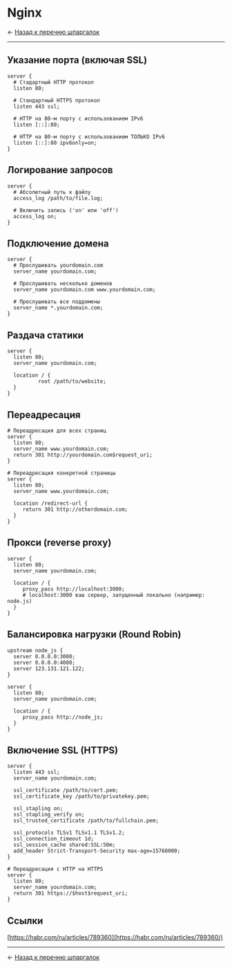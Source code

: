 # Nginx

← [Назад к перечню шпаргалок][back]

---

## Указание порта (включая SSL)

```
server {
  # Стадартный HTTP протокол
  listen 80;

  # Стандартный HTTPS протокол
  listen 443 ssl;

  # HTTP на 80-м порту с использованием IPv6
  listen [::]:80;

  # HTTP на 80-м порту с использованием ТОЛЬКО IPv6
  listen [::]:80 ipv6only=on;
}
```

## Логирование запросов

```
server {
  # Абсолютный путь к файлу
  access_log /path/to/file.log;

  # Включить запись ('on' или 'off')
  access_log on;
}
```

## Подключение домена

```
server {
  # Прослушивать yourdomain.com
  server_name yourdomain.com;

  # Прослушивать несколько доменов
  server_name yourdomain.com www.yourdomain.com;

  # Прослушивать все поддомены
  server_name *.yourdomain.com;
}
```

## Раздача статики

```
server {
  listen 80;
  server_name yourdomain.com;

  location / {
          root /path/to/website;
  } 
}
```

## Переадресация

```
# Переадресация для всех страниц
server {
  listen 80;
  server_name www.yourdomain.com;
  return 301 http://yourdomain.com$request_uri;
}

# Переадресация конкретной страницы
server {
  listen 80;
  server_name www.yourdomain.com;

  location /redirect-url {
     return 301 http://otherdomain.com;
  }
}
```

## Прокси (reverse proxy)

```
server {
  listen 80;
  server_name yourdomain.com;

  location / {
     proxy_pass http://localhost:3000;
     # localhost:3000 ваш сервер, запущенный локально (например: node.js)
  }
}
```

## Балансировка нагрузки (Round Robin)

```
upstream node_js {
  server 0.0.0.0:3000;
  server 0.0.0.0:4000;
  server 123.131.121.122;
}

server {
  listen 80;
  server_name yourdomain.com;

  location / {
     proxy_pass http://node_js;
  }
}
```

## Включение SSL (HTTPS)

```
server {
  listen 443 ssl;
  server_name yourdomain.com;

  ssl_certificate /path/to/cert.pem;
  ssl_certificate_key /path/to/privatekey.pem;

  ssl_stapling on;
  ssl_stapling_verify on;
  ssl_trusted_certificate /path/to/fullchain.pem;

  ssl_protocols TLSv1 TLSv1.1 TLSv1.2;
  ssl_connection_timeout 1d;
  ssl_session_cache shared:SSL:50m;
  add_header Strict-Transport-Security max-age=15768000;
}

# Переадресация с HTTP на HTTPS
server {
  listen 80;
  server_name yourdomain.com;
  return 301 https://$host$request_uri;
}
```

## Ссылки

[https://habr.com/ru/articles/789360](https://habr.com/ru/articles/789360/)

---

← [Назад к перечню шпаргалок][back]

[back]: <../.> "Назад к перечню шпаргалок"